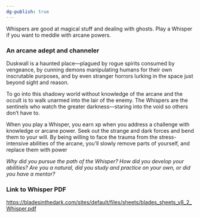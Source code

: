 ```yaml
---
dg-publish: true
---
```

Whispers are good at magical stuff and dealing with ghosts. Play a Whisper if you want to meddle with arcane powers.

### An arcane adept and channeler
Duskwall is a haunted place—plagued by rogue spirits consumed by vengeance, by cunning demons manipulating humans for their own inscrutable purposes, and by even stranger horrors lurking in the space just beyond sight and reason.

To go into this shadowy world without knowledge of the arcane and the occult is to walk unarmed into the lair of the enemy. The Whispers are the sentinels who watch the greater darkness—staring into the void so others don’t have to.

When you play a Whisper, you earn xp when you address a challenge with knowledge or arcane power. Seek out the strange and dark forces and bend them to your will. By being willing to face the trauma from the stress-intensive abilities of the arcane, you’ll slowly remove parts of yourself, and replace them with power

*Why did you pursue the path of the Whisper? How did you develop your abilities? Are you a natural, did you study and practice on your own, or did you have a mentor?*

### Link to Whisper PDF
https://bladesinthedark.com/sites/default/files/sheets/blades_sheets_v8_2_Whisper.pdf